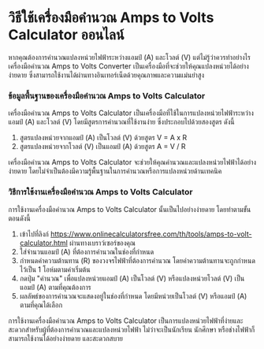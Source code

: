 วิธีใช้เครื่องมือคำนวณ Amps to Volts Calculator ออนไลน์
=======================================================

หากคุณต้องการคำนวณแปลงหน่วยไฟฟ้าระหว่างแอมป์ (A) และโวลต์ (V) แต่ไม่รู้ว่าควรทำอย่างไร เครื่องมือคำนวณ Amps to Volts Converter เป็นเครื่องมือที่จะช่วยให้คุณแปลงหน่วยได้อย่างง่ายดาย ซึ่งสามารถใช้งานได้ผ่านทางอินเทอร์เน็ตด้วยคุณภาพและความแม่นยำสูง

### ข้อมูลพื้นฐานของเครื่องมือคำนวณ Amps to Volts Calculator

เครื่องมือคำนวณ Amps to Volts Calculator เป็นเครื่องมือที่ใช้ในการแปลงหน่วยไฟฟ้าระหว่างแอมป์ (A) และโวลต์ (V) โดยมีสูตรการคำนวณที่ใช้งานง่าย ซึ่งประกอบไปด้วยสองสูตร ดังนี้

1. สูตรแปลงหน่วยจากแอมป์ (A) เป็นโวลต์ (V) ด้วยสูตร V = A x R
2. สูตรแปลงหน่วยจากโวลต์ (V) เป็นแอมป์ (A) ด้วยสูตร A = V / R

เครื่องมือคำนวณ Amps to Volts Calculator จะช่วยให้คุณคำนวณและแปลงหน่วยไฟฟ้าได้อย่างง่ายดาย โดยไม่จำเป็นต้องมีความรู้พื้นฐานในการคำนวณหรือการแปลงหน่วยด้านเทคนิค

### วิธีการใช้งานเครื่องมือคำนวณ Amps to Volts Calculator

การใช้งานเครื่องมือคำนวณ Amps to Volts Calculator นั้นเป็นไปอย่างง่ายดาย โดยทำตามขั้นตอนดังนี้

1. เข้าไปที่ลิงก์ <https://www.onlinecalculatorsfree.com/th/tools/amps-to-volt-calculator.html> ผ่านทางเบราว์เซอร์ของคุณ
2. ใส่จำนวนแอมป์ (A) ที่ต้องการคำนวณในช่องที่กำหนด
3. กำหนดค่าความต้านทาน (R) ของวงจรไฟฟ้าที่ต้องการคำนวณ โดยค่าความต้านทานจะถูกกำหนดไว้เป็น 1 โอห์มตามค่าเริ่มต้น
4. กดปุ่ม "คำนวณ" เพื่อแปลงหน่วยแอมป์ (A) เป็นโวลต์ (V) หรือแปลงหน่วยโวลต์ (V) เป็นแอมป์ (A) ตามที่คุณต้องการ
5. ผลลัพธ์ของการคำนวณจะแสดงอยู่ในช่องที่กำหนด โดยมีหน่วยเป็นโวลต์ (V) หรือแอมป์ (A) ตามที่คุณได้เลือก

การใช้งานเครื่องมือคำนวณ Amps to Volts Calculator เป็นการแปลงหน่วยไฟฟ้าที่ง่ายและสะดวกสำหรับผู้ที่ต้องการคำนวณและแปลงหน่วยไฟฟ้า ไม่ว่าจะเป็นนักเรียน นักศึกษา หรือช่างไฟฟ้าก็สามารถใช้งานได้อย่างง่ายดาย และสะดวกสบาย